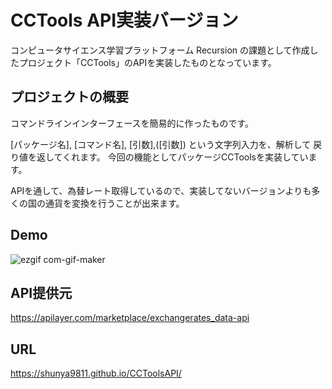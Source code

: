 # CCTools API実装バージョン

コンピュータサイエンス学習プラットフォーム Recursion の課題として作成したプロジェクト「CCTools」のAPIを実装したものとなっています。

## プロジェクトの概要

コマンドラインインターフェースを簡易的に作ったものです。

[パッケージ名], [コマンド名], [引数],([引数]) という文字列入力を、解析して
戻り値を返してくれます。
今回の機能としてパッケージCCToolsを実装しています。

APIを通して、為替レート取得しているので、実装してないバージョンよりも多くの国の通貨を変換を行うことが出来ます。

## Demo

![ezgif com-gif-maker](https://user-images.githubusercontent.com/64852663/215014890-368e9e6c-327e-4e2f-8ea1-35d30b6c6cf8.gif)

## API提供元

https://apilayer.com/marketplace/exchangerates_data-api

## URL

https://shunya9811.github.io/CCToolsAPI/

